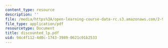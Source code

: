 ```yaml
---
content_type: resource
description: ''
file: /media/https%3A/open-learning-course-data-rc.s3.amazonaws.com/2-997-decision-making-in-large-scale-systems-spring-2004/94c4f1124d0c174339890621c01b2533_discounted_lp.pdf
file_type: application/pdf
resourcetype: Document
title: discounted_lp.pdf
uid: 94c4f112-4d0c-1743-3989-0621c01b2533
---
```

